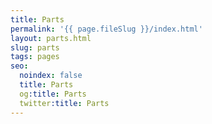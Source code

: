 ```yaml
---
title: Parts
permalink: '{{ page.fileSlug }}/index.html'
layout: parts.html
slug: parts
tags: pages
seo:
  noindex: false
  title: Parts
  og:title: Parts
  twitter:title: Parts
---
```



